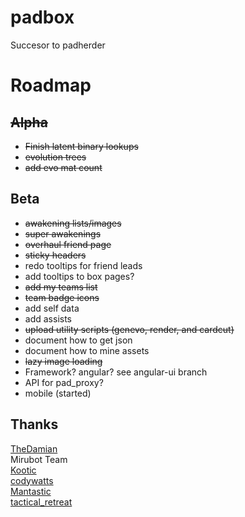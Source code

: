 # padbox
Succesor to padherder

Roadmap
=======
~~Alpha~~
------
  * ~~Finish latent binary lookups~~
  * ~~evolution trees~~
  * ~~add evo mat count~~

Beta
----
  * ~~awakening lists/images~~
  * ~~super awakenings~~
  * ~~overhaul friend page~~
  * ~~sticky headers~~
  * redo tooltips for friend leads
  * add tooltips to box pages?
  * ~~add my teams list~~
  * ~~team badge icons~~
  * add self data
  * add assists
  * ~~upload utility scripts (genevo, render, and cardcut)~~
  * document how to get json
  * document how to mine assets
  * ~~lazy image loading~~
  * Framework?  angular? see angular-ui branch
  * API for pad_proxy?
  * mobile (started)

Thanks
------
[TheDamian](https://www.perlmonks.org/?node_id=1232118)  
Mirubot Team  
[Kootic](https://github.com/kiootic/pad-resources)  
[codywatts](https://github.com/codywatts/Puzzle-and-Dragons-Texture-Tool)  
[Mantastic](https://mantasticpad.com/)  
[tactical_retreat](https://www.reddit.com/r/PuzzleAndDragons/comments/b91d0d/unknown_monster_data_json_fields/)  
